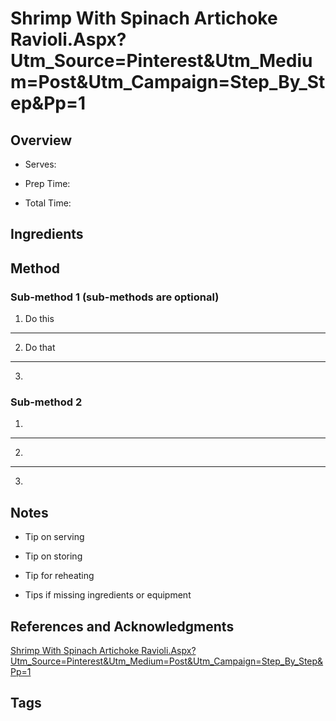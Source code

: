# Shrimp With Spinach  Artichoke Ravioli.Aspx?Utm_Source=Pinterest&Utm_Medium=Post&Utm_Campaign=Step_By_Step&Pp=1

## Overview

- Serves:

- Prep Time:

- Total Time:

## Ingredients



## Method

### Sub-method 1 (sub-methods are optional)

1. Do this
---
2. Do that
---
3.

### Sub-method 2

1.
---
2.
---
3.

## Notes

- Tip on serving

- Tip on storing

- Tip for reheating

- Tips if missing ingredients or equipment

## References and Acknowledgments

[Shrimp With Spinach  Artichoke Ravioli.Aspx?Utm_Source=Pinterest&Utm_Medium=Post&Utm_Campaign=Step_By_Step&Pp=1](http://www.buitoni.com/Pasta-Recipes/146304/Shrimp-with-Spinach--Artichoke-Ravioli.aspx?utm_source=pinterest&utm_medium=post&utm_campaign=step_by_step&pp=1)

## Tags


